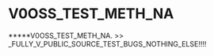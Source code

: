 # V0OSS_TEST_METH_NA
*****V0OSS_TEST_METH_NA.  >> _FULLY_V_PUBLIC_SOURCE_TEST_BUGS_NOTHING_ELSE!!!!
